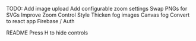 TODO:
Add image upload
Add configurable zoom settings
Swap PNGs for SVGs
Improve Zoom Control Style
Thicken fog images
Canvas fog
Convert to react app
Firebase / Auth

README
Press H to hide controls

